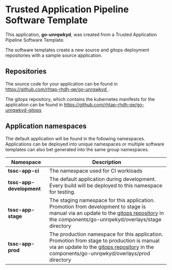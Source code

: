 # Trusted Application Pipeline Software Template

This application, **go-unrqwkyd**, was created from a Trusted Application Pipeline Software Template.

The software templates create a new source and gitops deployment repositories with a sample source application. 

## Repositories

The source code for your application can be found in [https://github.com/rhtap-rhdh-qe/go-unrqwkyd ](https://github.com/rhtap-rhdh-qe/go-unrqwkyd ).
 
The gitops repository, which contains the kubernetes manifests for the application can be found in 
[https://github.com/rhtap-rhdh-qe/go-unrqwkyd-gitops ](https://github.com/rhtap-rhdh-qe/go-unrqwkyd-gitops ) 

## Application namespaces 

The default application will be found in the following namespaces. Applications can be deployed into unique namespaces or multiple software templates can also bet generated into the same group namespaces.  

|  Namespace   |  Description   |  
| -------- | -------- |
| **tssc-app-ci** | The namespace used for CI workloads |
| **tssc-app-development** | The default application during development. Every build will be deployed to this namespace for testing. |
| **tssc-app-stage** | The staging namespace for this application. Promotion from development to stage is manual via an update to the [gitops repository](https://github.com/rhtap-rhdh-qe/go-unrqwkyd-gitops ) in the components/go-unrqwkyd/overlays/stage directory |
| **tssc-app-prod** | The production namespace for this application. Promotion from stage to production is manual via an update to the [gitops repository](https://github.com/rhtap-rhdh-qe/go-unrqwkyd-gitops ) in the components/go-unrqwkyd/overlays/prod directory |